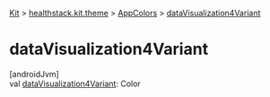 
[Kit](../../../kit.html) > [healthstack.kit.theme](../index.html) > [AppColors](index.html) > [dataVisualization4Variant](data-visualization4-variant.html)



# dataVisualization4Variant



[androidJvm]\
val [dataVisualization4Variant](data-visualization4-variant.html): Color




